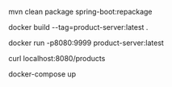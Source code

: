 mvn clean package spring-boot:repackage

docker build --tag=product-server:latest .

docker run -p8080:9999 product-server:latest

curl localhost:8080/products

docker-compose up
